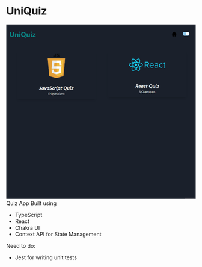 # UniQuiz
![Alt text](/src/assets/demo.gif?raw=true "Quiz App")
Quiz App Built using 
- TypeScript 
- React 
- Chakra UI
- Context API for State Management


Need to do:
- Jest for writing unit tests
